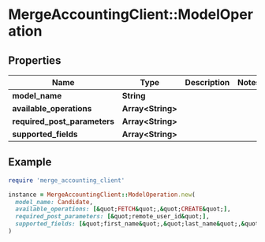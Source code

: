 # MergeAccountingClient::ModelOperation

## Properties

| Name | Type | Description | Notes |
| ---- | ---- | ----------- | ----- |
| **model_name** | **String** |  |  |
| **available_operations** | **Array&lt;String&gt;** |  |  |
| **required_post_parameters** | **Array&lt;String&gt;** |  |  |
| **supported_fields** | **Array&lt;String&gt;** |  |  |

## Example

```ruby
require 'merge_accounting_client'

instance = MergeAccountingClient::ModelOperation.new(
  model_name: Candidate,
  available_operations: [&quot;FETCH&quot;,&quot;CREATE&quot;],
  required_post_parameters: [&quot;remote_user_id&quot;],
  supported_fields: [&quot;first_name&quot;,&quot;last_name&quot;,&quot;company&quot;,&quot;title&quot;]
)
```

